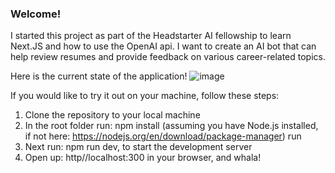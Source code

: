 ### Welcome!

I started this project as part of the Headstarter AI fellowship to learn Next.JS and how to use the OpenAI api. I want to create an AI bot that can help review resumes and provide feedback on various career-related topics.


Here is the current state of the application!
![image](https://github.com/user-attachments/assets/75f8cc53-dba8-4177-b6e2-dad7201f77ec)


If you would like to try it out on your machine, follow these steps:

1. Clone the repository to your local machine
2. In the root folder run: npm install     (assuming you have Node.js installed, if not here: https://nodejs.org/en/download/package-manager) run
3. Next run: npm run dev, to start the development server
4. Open up: http//localhost:300 in your browser, and whala!
